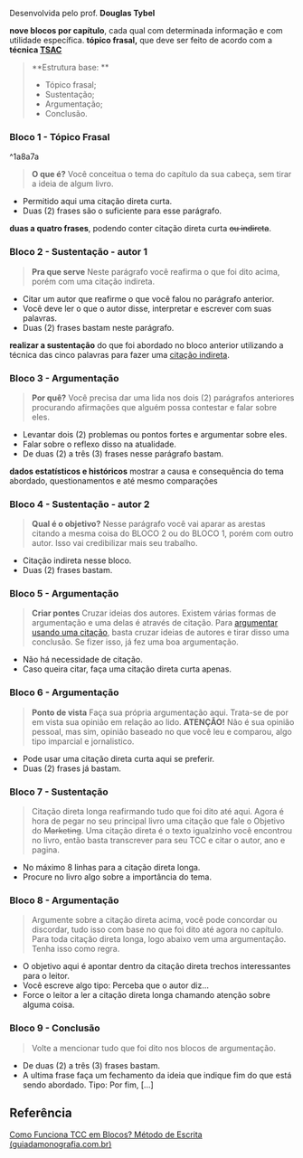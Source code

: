 Desenvolvida pelo prof. **Douglas Tybel**

**nove blocos por capítulo**, cada qual com determinada informação e com utilidade específica.
**tópico frasal,** que deve ser feito de acordo com a **técnica [TSAC](http://guiadamonografia.com.br/como-funciona-tecnica-tsac/)**
> **Estrutura base: **
> -   Tópico frasal;
> -   Sustentação;
> -   Argumentação;
> -   Conclusão.


### Bloco 1 - **Tópico Frasal**

^1a8a7a

> **O que é?**
Você conceitua o tema do capítulo da sua cabeça, sem tirar a ideia de algum livro.
-   Permitido aqui uma citação direta curta.
-   Duas (2) frases são o suficiente para esse parágrafo.


**duas a quatro frases**, podendo conter citação direta curta ~~ou indireta~~.

### Bloco 2 - **Sustentação - autor 1**
> **Pra que serve**
> Neste parágrafo você reafirma o que foi dito acima, porém com uma citação indireta.
-   Citar um autor que reafirme o que você falou no parágrafo anterior.
-   Você deve ler o que o autor disse, interpretar e escrever com suas palavras.
-   Duas (2) frases bastam neste parágrafo.

**realizar a sustentação** do que foi abordado no bloco anterior
utilizando a técnica das cinco palavras para fazer uma [citação indireta](http://guiadamonografia.com.br/citacao-indireta-tecnica-5-palavras/).

### Bloco 3 - **Argumentação**
> **Por quê?**
Você precisa dar uma lida nos dois (2) parágrafos anteriores procurando afirmações que alguém possa contestar e falar sobre eles.
-   Levantar dois (2) problemas ou pontos fortes e argumentar sobre eles.
-   Falar sobre o reflexo disso na atualidade.
-   De duas (2) a três (3) frases nesse parágrafo bastam.

**dados estatísticos e históricos**
mostrar a causa e consequência do tema abordado, questionamentos e até mesmo comparações

### Bloco 4 - **Sustentação - autor 2**
> **Qual é o objetivo?**
Nesse parágrafo você vai aparar as arestas citando a mesma coisa do BLOCO 2 ou do BLOCO 1, porém com outro autor. Isso vai credibilizar mais seu trabalho.
-   Citação indireta nesse bloco.
-   Duas (2) frases bastam.

### **Bloco 5 - Argumentação**
> **Criar pontes**
Cruzar ideias dos autores.
Existem várias formas de argumentação e uma delas é através de citação. Para [argumentar usando uma citação](http://guiadamonografia.com.br/tipos-de-argumentacao-tcc-argumentar-com-citacao/), basta cruzar ideias de autores e tirar disso uma conclusão. Se fizer isso, já fez uma boa argumentação.
-   Não há necessidade de citação.
-   Caso queira citar, faça uma citação direta curta apenas.

### Bloco 6 - **Argumentação**
> **Ponto de vista**
Faça sua própria argumentação aqui. Trata-se de por em vista sua opinião em relação ao lido. **ATENÇÃO!** Não é sua opinião pessoal, mas sim, opinião baseado no que você leu e comparou, algo tipo imparcial e jornalistico.
-   Pode usar uma citação direta curta aqui se preferir.
-   Duas (2) frases já bastam.

### Bloco 7 - **Sustentação**
> Citação direta longa reafirmando tudo que foi dito até aqui.
> Agora é hora de pegar no seu principal livro uma citação que fale o Objetivo do ~~Marketing~~. Uma citação direta é o texto igualzinho você encontrou no livro, então basta transcrever para seu TCC e citar o autor, ano e pagina.
-   No máximo 8 linhas para a citação direta longa.
-   Procure no livro algo sobre a importância do tema.

### Bloco 8 - Argumentação
> Argumente sobre a citação direta acima, você pode concordar ou discordar, tudo isso com base no que foi dito até agora no capítulo.
> Para toda citação direta longa, logo abaixo vem uma argumentação. Tenha isso como regra.
-   O objetivo aqui é apontar dentro da citação direta trechos interessantes para o leitor.
-   Você escreve algo tipo: Perceba que o autor diz…
-   Force o leitor a ler a citação direta longa chamando atenção sobre alguma coisa.

### Bloco 9 - Conclusão
> Volte a mencionar tudo que foi dito nos blocos de argumentação.
-   De duas (2) a três (3) frases bastam.
-   A ultima frase faça um fechamento da ideia que indique fim do que está sendo abordado. Tipo: Por fim, \[…\]

## Referência
[Como Funciona TCC em Blocos? Método de Escrita (guiadamonografia.com.br)](https://guiadamonografia.com.br/como-funciona-tcc-em-blocos/)